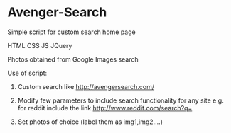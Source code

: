 # Avenger-Search
Simple script for custom search home page


HTML CSS JS JQuery


Photos obtained from Google Images search



Use of script:

1. Custom search like http://avengersearch.com/

2. Modify few parameters to include search functionality for any site e.g. for reddit include the link http://www.reddit.com/search?q=

3. Set photos of choice (label them as img1,img2....)
